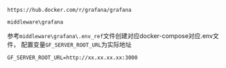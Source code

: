 
`https://hub.docker.com/r/grafana/grafana`

`middleware\grafana`

参考`middleware\grafana\.env_ref`文件创建对应docker-compose对应.env文件，
配置变量`GF_SERVER_ROOT_URL`为实际地址

```
GF_SERVER_ROOT_URL=http://xx.xx.xx.xx:3000
```

